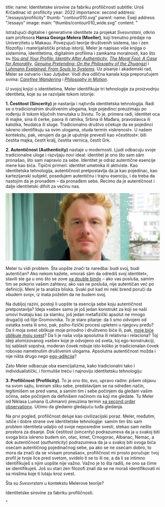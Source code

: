 title:
    name: Identitetske sirovine za fabriku profiličnosti 
    subtitle: Uroš Krčadinac
id: profilicity
year: 2022
importance: second
address: "/essays/profilicity"
thumb: "contour010.svg"
parent:
    name: Eseji
    address: "/essays"
image:
    main: "thumbs/contour010_wide.svg"
content: "<p class='regular'>Istražujući digitalne i generativne identitete za projekat <em>Svesvrstani</em>, otkrio sam profesora <strong>Hansa Georga Melera (Moeller)</strong>, koji trenutno predaje na Univerzitetu u Makauu. Povezujući teorije društvenih sistema, tao i zen filozofiju i materijalistički pristup istoriji, Meler je napisao više knjiga o sistemima, identitetima, digitalnim profilima i zamkama moralnosti, kao što su <em><a href='http://cup.columbia.edu/book/you-and-your-profile/9780231196017' target='_blank'>You and Your Profile: Identity After Authenticity</a></em>, <em><a href='http://cup.columbia.edu/book/the-moral-fool/9780231145084' target='_blank'>The Moral Fool: A Case for Amorality</a></em>, <em><a href='http://cup.columbia.edu/book/genuine-pretending/9780231183994' target='_blank'>Genuine Pretending: On the Philosophy of the Zhuangzi</a></em> i <em><a href='https://www.amazon.com/Luhmann-Explained-Souls-Systems-Ideas/dp/0812695984' target='_blank'>Luhmann Explained: From Souls to Systems</a></em>. Uz pisanje i akademski rad, Meler se ostvario i kao Jutjuber. Vodi dva odlična kanala koja preporučujem svima: <em><a href='https://www.youtube.com/@carefreewandering' target='_blank'>Carefree Wandering</a></em> i <em><a href='https://www.youtube.com/@philosophyinmotion' target='_blank'>Philosophy in Motion</a></em>.</p>
<p class='regular'>U svojoj knjizi o identitetima, Meler identifikuje tri tehnologije za proizvodnju identiteta, koje su se razvijale tokom istorije:</p>
<p class='regular'><strong>1. Čestitost (Sincerity)</strong> je nastarija i najtvrđa identitetska tehnologija. Radi se o tradicionalnim društvenim ulogama, koje pojedinci preuzimaju po rođenju ili tokom ključnih trenutaka u životu. To je, primera radi, identitet oca ili majke, sina ili ćerke, paora ili ratnika, Srbina ili Mađara, pravoslavca ili katolika, feudalca ili sluge. Tradicionalno društvo očekuje da se pojedinci iskreno identifikuju sa ovim ulogama, otuda termin »iskrenost«. U našem kontekstu, pak, verujem da ga je uputnije prevesti kao »čestitost«: biti čestita majka, čestit kralj, čestita vernica, čestit Grk.</p>
<p class='regular'><strong>2. Autentičnost (Authenticity)</strong> nastaje u modernosti. Ljudi odbacuju svoje tradicionalne uloge i razvijaju novi ideal: identitet je ono što sam sâm pronašao, što sam napravio za sebe. Identitet je odraz autentične esencije mene kao bića. Tipični primeri: identitet umetnika ili aktiviste. Kao identitetska tehnologija, autentičnost pretpostavlja da ja kao pojedinac, kao kartezijanski subjekt, posedujem autentičnu i trajnu esenciju, i da treba da nastojim da je pronađem – da pronađem sebe. Recimo da je autentičnost i dalje identitetski difolt za većinu nas.</p>
<div class='img-container'>
    <img src='/static/space/svesvrstani/media/meler.jpg'>
</div>
<p class='regular'>Meler tu vidi problem. Šta uopšte znači ta naredba: budi svoj, budi autentičan? Ako nekom kažete, »moraš sâm da odrediš svoj identitet«, stavili ste ga u ono što se zove <a href='https://www.youtube.com/watch?v=Cu1lnTQM0Gw' target='_blank'>»a double bind«</a> – ako vas posluša, samim tim se pokorio vašem zahtevu; ako vas ne posluša, nije autentičan već po definiciji. Meni je ta analiza bliska. Svaki put kad mi neki brend poruči da »budem svoj«, iz inata poželim da ne budem svoj.</p>
<p class='regular'>Na dubljoj razini, postoji li uopšte ta esencija sebe koju autentičnost pretpostavlja? Ideja »sebe« samo je još jedan konstrukt za koji se naši umovi hvataju kao za slamku, još jedan metafizički apsolut ne mnogo drugačiji od Ilije Gromovnika. To je staro pitanje: da li smo odvojeni od ostatka sveta ili smo, pak, psiho-fizički procesi upleteni u njegovu pređu? Da li moja svest oblikuje moje prirodno i društveno biće ili, pak, <a href='https://www.marxists.org/archive/fromm/works/1961/man/ch03.htm' target='_blank'>moje biće oblikuje moju svest</a>? Da li je naša volja apsolutna ili relativna i relaciona? Toj ideji atomizovanog »sebe« koje je odvojeno od sveta, toj ego-konstrukciji, toj sablasti sopstva, moderan čovek robuje isto koliko je tradicionalan čovek robovao nametnutim društvenim ulogama. Apsolutna autentičnost možda i nije ništa drugo nego <a href='/rad/sveska/bantustan-interactive-exhibition/' target='_blank'>ego-adikcija</a>?</p>
<p class='regular'>Zato Meler odbacuje oba esencijalizma, kako tradicionalni tako i individualistički, i formuliše treću i najnoviju identitetsku tehnologiju:</p>
<p class='regular'><strong>3. Profiličnost (Profilicity)</strong>. To je ono što, evo, upravo radim: pišem objavu na svom sajtu, kreiram sliku sebe, predstavljam se na određen način, legitimišem se pred vama, a samim tim i sebe počinjem da gledam vašim očima, sebe počinjem da definišem načinom na koji me gledate. Tu Meler od Niklasa Lumana (Luhmann) preuzima termin <a href='https://www.youtube.com/watch?v=6cSkb1KppNc' target='_blank'>»a second order observation«</a>. Učimo da gledamo gledajuću tuđa gledanja.</p>
<p class='regular'>Na prvi pogled, profiličnost deluje kao civilizacijski poraz. Meler, međutim, ističe i dobre strane ove identitetske tehnologije: samim tim što sam problem identiteta udaljio od svoje neposredne svesti, stekao sam nešto prostora za disanje. Dok čestitost (<em>sincerity</em>) podrazumeva da ja u svakoj biti svoga bića iskreno budem sin, otac, kmet, Crnogorac, Albanac, Nemac, a dok autentičnost (<em>authenticity</em>) podrazumeva da ja u svakoj biti svoga bića osećam autentičnog pojedinačnog sebe, pa ako se ne osećam dobro, to mora da znači da se »nisam pronašao«, profiličnost mi prosto poručuje: tvoj profil je tvoje lice pred svetom, svidelo ti se to ili ne, a da li se intimno identifikuješ s njim uopšte nije važno. Važno je to šta radiš, ne ono sa čime se identifikuješ. Još su stari zen filozofi znali da se ne moraš identifikovati ni sa mislima koje ti lutaju kroz svest.</p>
<p class='regular'>Šta su <em>Svesvrstani</em> u kontekstu Melerove teorije?</p>
<p class='regular'>Identitetske sirovine za fabriku profiličnosti.</p>"